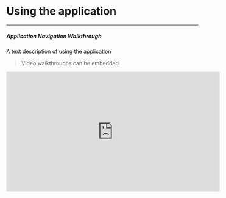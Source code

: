 # Using the application

[//]: # (===========================================================================)
[//]: # (=============================     PURPOSE     =============================)
[//]: # (===========================================================================)

---

##### Application Navigation Walkthrough

A text description of using the application 


> Video walkthroughs can be embedded
<iframe width="560" height="315" src="https://www.youtube.com/embed/badlink" frameborder="0" allow="accelerometer; autoplay; encrypted-media; gyroscope; picture-in-picture" allowfullscreen></iframe>


